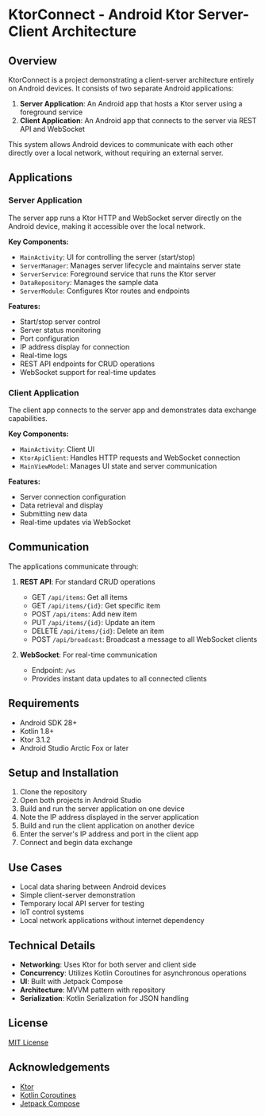 # KtorConnect - Android Ktor Server-Client Architecture

## Overview

KtorConnect is a project demonstrating a client-server architecture entirely on Android devices. It consists of two
separate Android applications:

1. **Server Application**: An Android app that hosts a Ktor server using a foreground service
2. **Client Application**: An Android app that connects to the server via REST API and WebSocket

This system allows Android devices to communicate with each other directly over a local network, without requiring an
external server.

## Applications

### Server Application

The server app runs a Ktor HTTP and WebSocket server directly on the Android device, making it accessible over the local
network.

**Key Components:**

- `MainActivity`: UI for controlling the server (start/stop)
- `ServerManager`: Manages server lifecycle and maintains server state
- `ServerService`: Foreground service that runs the Ktor server
- `DataRepository`: Manages the sample data
- `ServerModule`: Configures Ktor routes and endpoints

**Features:**

- Start/stop server control
- Server status monitoring
- Port configuration
- IP address display for connection
- Real-time logs
- REST API endpoints for CRUD operations
- WebSocket support for real-time updates

### Client Application

The client app connects to the server app and demonstrates data exchange capabilities.

**Key Components:**

- `MainActivity`: Client UI
- `KtorApiClient`: Handles HTTP requests and WebSocket connection
- `MainViewModel`: Manages UI state and server communication

**Features:**

- Server connection configuration
- Data retrieval and display
- Submitting new data
- Real-time updates via WebSocket

## Communication

The applications communicate through:

1. **REST API**: For standard CRUD operations
   - GET `/api/items`: Get all items
   - GET `/api/items/{id}`: Get specific item
   - POST `/api/items`: Add new item
   - PUT `/api/items/{id}`: Update an item
   - DELETE `/api/items/{id}`: Delete an item
   - POST `/api/broadcast`: Broadcast a message to all WebSocket clients

2. **WebSocket**: For real-time communication
   - Endpoint: `/ws`
   - Provides instant data updates to all connected clients

## Requirements

- Android SDK 28+
- Kotlin 1.8+
- Ktor 3.1.2
- Android Studio Arctic Fox or later

## Setup and Installation

1. Clone the repository
2. Open both projects in Android Studio
3. Build and run the server application on one device
4. Note the IP address displayed in the server application
5. Build and run the client application on another device
6. Enter the server's IP address and port in the client app
7. Connect and begin data exchange

## Use Cases

- Local data sharing between Android devices
- Simple client-server demonstration
- Temporary local API server for testing
- IoT control systems
- Local network applications without internet dependency

## Technical Details

- **Networking**: Uses Ktor for both server and client side
- **Concurrency**: Utilizes Kotlin Coroutines for asynchronous operations
- **UI**: Built with Jetpack Compose
- **Architecture**: MVVM pattern with repository
- **Serialization**: Kotlin Serialization for JSON handling

## License

[MIT License](LICENSE)

## Acknowledgements

- [Ktor](https://ktor.io/)
- [Kotlin Coroutines](https://kotlinlang.org/docs/coroutines-overview.html)
- [Jetpack Compose](https://developer.android.com/jetpack/compose)